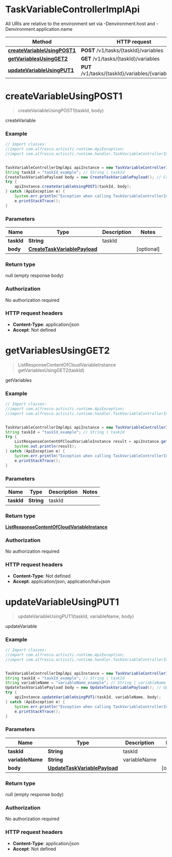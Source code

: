 # TaskVariableControllerImplApi

All URIs are relative to the environment set via -Denvironment.host and -Denvironment.application.name

Method | HTTP request | Description
------------- | ------------- | -------------
[**createVariableUsingPOST1**](TaskVariableControllerImplApi.md#createVariableUsingPOST1) | **POST** /v1/tasks/{taskId}/variables | createVariable
[**getVariablesUsingGET2**](TaskVariableControllerImplApi.md#getVariablesUsingGET2) | **GET** /v1/tasks/{taskId}/variables | getVariables
[**updateVariableUsingPUT1**](TaskVariableControllerImplApi.md#updateVariableUsingPUT1) | **PUT** /v1/tasks/{taskId}/variables/{variableName} | updateVariable

<a name="createVariableUsingPOST1"></a>
# **createVariableUsingPOST1**
> createVariableUsingPOST1(taskId, body)

createVariable

### Example
```java
// Import classes:
//import com.alfresco.activiti.runtime.ApiException;
//import com.alfresco.activiti.runtime.handler.TaskVariableControllerImplApi;


TaskVariableControllerImplApi apiInstance = new TaskVariableControllerImplApi();
String taskId = "taskId_example"; // String | taskId
CreateTaskVariablePayload body = new CreateTaskVariablePayload(); // CreateTaskVariablePayload | 
try {
    apiInstance.createVariableUsingPOST1(taskId, body);
} catch (ApiException e) {
    System.err.println("Exception when calling TaskVariableControllerImplApi#createVariableUsingPOST1");
    e.printStackTrace();
}
```

### Parameters

Name | Type | Description  | Notes
------------- | ------------- | ------------- | -------------
 **taskId** | **String**| taskId |
 **body** | [**CreateTaskVariablePayload**](CreateTaskVariablePayload.md)|  | [optional]

### Return type

null (empty response body)

### Authorization

No authorization required

### HTTP request headers

 - **Content-Type**: application/json
 - **Accept**: Not defined

<a name="getVariablesUsingGET2"></a>
# **getVariablesUsingGET2**
> ListResponseContentOfCloudVariableInstance getVariablesUsingGET2(taskId)

getVariables

### Example
```java
// Import classes:
//import com.alfresco.activiti.runtime.ApiException;
//import com.alfresco.activiti.runtime.handler.TaskVariableControllerImplApi;


TaskVariableControllerImplApi apiInstance = new TaskVariableControllerImplApi();
String taskId = "taskId_example"; // String | taskId
try {
    ListResponseContentOfCloudVariableInstance result = apiInstance.getVariablesUsingGET2(taskId);
    System.out.println(result);
} catch (ApiException e) {
    System.err.println("Exception when calling TaskVariableControllerImplApi#getVariablesUsingGET2");
    e.printStackTrace();
}
```

### Parameters

Name | Type | Description  | Notes
------------- | ------------- | ------------- | -------------
 **taskId** | **String**| taskId |

### Return type

[**ListResponseContentOfCloudVariableInstance**](ListResponseContentOfCloudVariableInstance.md)

### Authorization

No authorization required

### HTTP request headers

 - **Content-Type**: Not defined
 - **Accept**: application/json, application/hal+json

<a name="updateVariableUsingPUT1"></a>
# **updateVariableUsingPUT1**
> updateVariableUsingPUT1(taskId, variableName, body)

updateVariable

### Example
```java
// Import classes:
//import com.alfresco.activiti.runtime.ApiException;
//import com.alfresco.activiti.runtime.handler.TaskVariableControllerImplApi;


TaskVariableControllerImplApi apiInstance = new TaskVariableControllerImplApi();
String taskId = "taskId_example"; // String | taskId
String variableName = "variableName_example"; // String | variableName
UpdateTaskVariablePayload body = new UpdateTaskVariablePayload(); // UpdateTaskVariablePayload | 
try {
    apiInstance.updateVariableUsingPUT1(taskId, variableName, body);
} catch (ApiException e) {
    System.err.println("Exception when calling TaskVariableControllerImplApi#updateVariableUsingPUT1");
    e.printStackTrace();
}
```

### Parameters

Name | Type | Description  | Notes
------------- | ------------- | ------------- | -------------
 **taskId** | **String**| taskId |
 **variableName** | **String**| variableName |
 **body** | [**UpdateTaskVariablePayload**](UpdateTaskVariablePayload.md)|  | [optional]

### Return type

null (empty response body)

### Authorization

No authorization required

### HTTP request headers

 - **Content-Type**: application/json
 - **Accept**: Not defined

